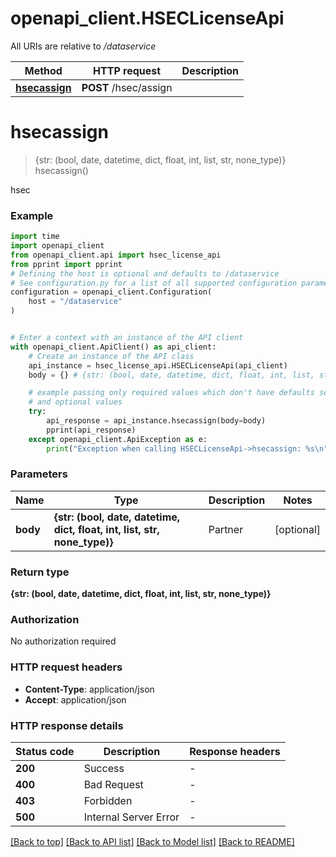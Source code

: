 # openapi_client.HSECLicenseApi

All URIs are relative to */dataservice*

Method | HTTP request | Description
------------- | ------------- | -------------
[**hsecassign**](HSECLicenseApi.md#hsecassign) | **POST** /hsec/assign | 


# **hsecassign**
> {str: (bool, date, datetime, dict, float, int, list, str, none_type)} hsecassign()



hsec 

### Example


```python
import time
import openapi_client
from openapi_client.api import hsec_license_api
from pprint import pprint
# Defining the host is optional and defaults to /dataservice
# See configuration.py for a list of all supported configuration parameters.
configuration = openapi_client.Configuration(
    host = "/dataservice"
)


# Enter a context with an instance of the API client
with openapi_client.ApiClient() as api_client:
    # Create an instance of the API class
    api_instance = hsec_license_api.HSECLicenseApi(api_client)
    body = {} # {str: (bool, date, datetime, dict, float, int, list, str, none_type)} | Partner (optional)

    # example passing only required values which don't have defaults set
    # and optional values
    try:
        api_response = api_instance.hsecassign(body=body)
        pprint(api_response)
    except openapi_client.ApiException as e:
        print("Exception when calling HSECLicenseApi->hsecassign: %s\n" % e)
```


### Parameters

Name | Type | Description  | Notes
------------- | ------------- | ------------- | -------------
 **body** | **{str: (bool, date, datetime, dict, float, int, list, str, none_type)}**| Partner | [optional]

### Return type

**{str: (bool, date, datetime, dict, float, int, list, str, none_type)}**

### Authorization

No authorization required

### HTTP request headers

 - **Content-Type**: application/json
 - **Accept**: application/json


### HTTP response details

| Status code | Description | Response headers |
|-------------|-------------|------------------|
**200** | Success |  -  |
**400** | Bad Request |  -  |
**403** | Forbidden |  -  |
**500** | Internal Server Error |  -  |

[[Back to top]](#) [[Back to API list]](../README.md#documentation-for-api-endpoints) [[Back to Model list]](../README.md#documentation-for-models) [[Back to README]](../README.md)

